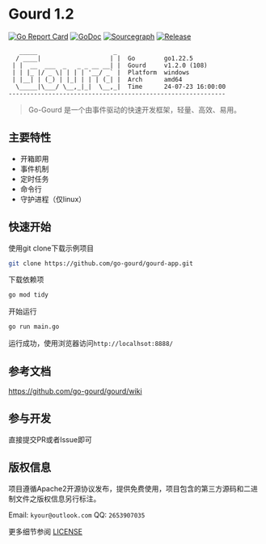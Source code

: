 
Gourd 1.2
===============

[![Go Report Card](https://goreportcard.com/badge/github.com/go-gourd/gourd)](https://goreportcard.com/report/github.com/go-gourd/gourd)
[![GoDoc](https://pkg.go.dev/badge/github.com/go-gourd/gourd?status.svg)](https://pkg.go.dev/github.com/go-gourd/gourd?tab=doc)
[![Sourcegraph](https://sourcegraph.com/github.com/go-gourd/gourd/-/badge.svg)](https://sourcegraph.com/github.com/go-gourd/gourd?badge)
[![Release](https://img.shields.io/github/release/go-gourd/gourd.svg?style=flat-square)](https://github.com/go-gourd/gourd/releases)

```text
   _____                     _ 
  / ____|                   | |  Go        go1.22.5
 | |  __  ___  _   _ _ __ __| |  Gourd     v1.2.0 (108)
 | | |_ |/ _ \| | | | '__/ _` |  Platform  windows
 | |__| | (_) | |_| | | | (_| |  Arch      amd64
  \_____|\___/ \__,_|_|  \__,_|  Time      24-07-23 16:00:00
------------------------------------------------------------
```
> Go-Gourd 是一个由事件驱动的快速开发框架，轻量、高效、易用。

## 主要特性
* 开箱即用
* 事件机制
* 定时任务
* 命令行
* 守护进程（仅linux）

## 快速开始
使用git clone下载示例项目

```bash
git clone https://github.com/go-gourd/gourd-app.git
```

下载依赖项
```bash
go mod tidy
```

开始运行
```bash
go run main.go
```

运行成功，使用浏览器访问`http://localhsot:8888/`

## 参考文档

https://github.com/go-gourd/gourd/wiki

## 参与开发

直接提交PR或者Issue即可
## 版权信息

项目遵循Apache2开源协议发布，提供免费使用，项目包含的第三方源码和二进制文件之版权信息另行标注。

Email: `kyour@outlook.com` QQ: `2653907035`

更多细节参阅 [LICENSE](LICENSE)